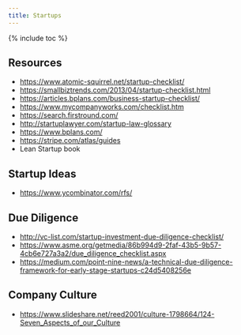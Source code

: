 ```yaml
---
title: Startups
---
```


{% include toc %}


## Resources
- https://www.atomic-squirrel.net/startup-checklist/
- https://smallbiztrends.com/2013/04/startup-checklist.html
- https://articles.bplans.com/business-startup-checklist/
- https://www.mycompanyworks.com/checklist.htm
- https://search.firstround.com/
- http://startuplawyer.com/startup-law-glossary
- https://www.bplans.com/
- https://stripe.com/atlas/guides
- Lean Startup book

## Startup Ideas
- https://www.ycombinator.com/rfs/


## Due Diligence
- http://vc-list.com/startup-investment-due-diligence-checklist/
- https://www.asme.org/getmedia/86b994d9-2faf-43b5-9b57-4cb6e727a3a2/due_diligence_checklist.aspx
- https://medium.com/point-nine-news/a-technical-due-diligence-framework-for-early-stage-startups-c24d5408256e

## Company Culture
- https://www.slideshare.net/reed2001/culture-1798664/124-Seven_Aspects_of_our_Culture
